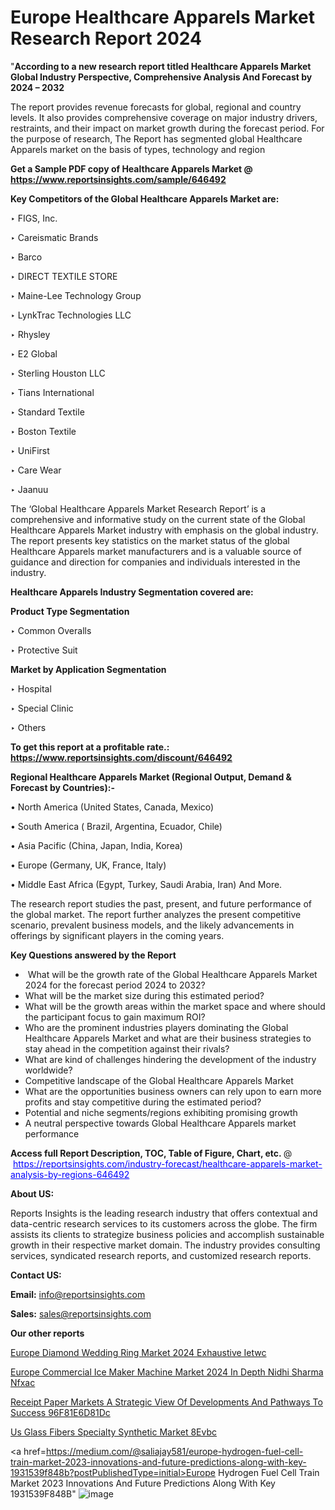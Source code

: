 # Europe Healthcare Apparels Market Research Report 2024

"<strong>According to a new research report titled Healthcare Apparels Market Global Industry Perspective, Comprehensive Analysis And Forecast by 2024 – 2032</strong>

The report provides revenue forecasts for global, regional and country levels. It also provides comprehensive coverage on major industry drivers, restraints, and their impact on market growth during the forecast period. For the purpose of research, The Report has segmented global Healthcare Apparels market on the basis of types, technology and region

<strong>Get a Sample PDF copy of Healthcare Apparels Market </strong><strong>@<a href=https://www.reportsinsights.com/sample/646492 style=color:#0000ff;> https://www.reportsinsights.com/sample/646492</a></strong></font>

<strong>Key Competitors of the Global Healthcare Apparels Market are:</strong>

‣ FIGS, Inc.

‣ Careismatic Brands

‣ Barco

‣ DIRECT TEXTILE STORE

‣ Maine-Lee Technology Group

‣ LynkTrac Technologies LLC

‣ Rhysley

‣ E2 Global

‣ Sterling Houston LLC

‣ Tians International

‣ Standard Textile

‣ Boston Textile

‣ UniFirst

‣ Care  Wear

‣ Jaanuu

The ‘Global Healthcare Apparels Market Research Report’ is a comprehensive and informative study on the current state of the Global Healthcare Apparels Market industry with emphasis on the global industry. The report presents key statistics on the market status of the global Healthcare Apparels market manufacturers and is a valuable source of guidance and direction for companies and individuals interested in the industry.

<strong>Healthcare Apparels Industry Segmentation covered are:</strong>

<strong>Product Type Segmentation</strong>

‣ Common Overalls

‣ Protective Suit

<strong>Market by Application Segmentation</strong>

‣ Hospital

‣ Special Clinic

‣ Others

<strong>To get this report at a profitable rate.: <a href=https://www.reportsinsights.com/discount/646492 style=color:#0000ff;>https://www.reportsinsights.com/discount/646492</a></strong></font>

<strong>Regional Healthcare Apparels Market (Regional Output, Demand &amp; Forecast by Countries):-</strong>

• North America (United States, Canada, Mexico)

• South America ( Brazil, Argentina, Ecuador, Chile)

• Asia Pacific (China, Japan, India, Korea)

• Europe (Germany, UK, France, Italy)

• Middle East Africa (Egypt, Turkey, Saudi Arabia, Iran) And More.

The research report studies the past, present, and future performance of the global market. The report further analyzes the present competitive scenario, prevalent business models, and the likely advancements in offerings by significant players in the coming years.

<strong>Key Questions answered by the Report</strong>
<ul>
  <li> What will be the growth rate of the Global Healthcare Apparels Market 2024 for the forecast period 2024 to 2032?</li>
  <li>What will be the market size during this estimated period?</li>
  <li>What will be the growth areas within the market space and where should the participant focus to gain maximum ROI?</li>
  <li>Who are the prominent industries players dominating the Global Healthcare Apparels Market and what are their business strategies to stay ahead in the competition against their rivals?</li>
  <li>What are kind of challenges hindering the development of the industry worldwide?</li>
  <li>Competitive landscape of the Global Healthcare Apparels Market</li>
  <li>What are the opportunities business owners can rely upon to earn more profits and stay competitive during the estimated period?</li>
  <li>Potential and niche segments/regions exhibiting promising growth</li>
  <li>A neutral perspective towards Global Healthcare Apparels market performance</li>
</ul>
<strong>Access full Report Description, TOC, Table of Figure, Chart, etc. </strong>@  <a href=https://reportsinsights.com/industry-forecast/healthcare-apparels-market-analysis-by-regions-646492 style=color:#0000ff;>https://reportsinsights.com/industry-forecast/healthcare-apparels-market-analysis-by-regions-646492</a></font>

<strong><strong>About US</strong>:</strong>

Reports Insights is the leading research industry that offers contextual and data-centric research services to its customers across the globe. The firm assists its clients to strategize business policies and accomplish sustainable growth in their respective market domain. The industry provides consulting services, syndicated research reports, and customized research reports.

<strong>Contact US:</strong>

<p class=""""><b>Email:</b> <a href=mailto:info@reportsinsights.com>info@reportsinsights.com</a></p>
<p class=""""><b>Sales:</b> <a href=mailto:sales@reportsinsights.com>sales@reportsinsights.com</a></p>

<strong>Our other reports</strong>

<a href=https://www.linkedin.com/pulse/europe-diamond-wedding-ring-market-2024-exhaustive-ietwc/>Europe Diamond Wedding Ring Market 2024 Exhaustive Ietwc</a>

<a href=https://www.linkedin.com/pulse/europe-commercial-ice-maker-machine-market-2024-in-depth-nidhi-sharma-nfxac/>Europe Commercial Ice Maker Machine Market 2024 In Depth Nidhi Sharma Nfxac</a>

<a href=https://medium.com/@aanandimane055/receipt-paper-markets-a-strategic-view-of-developments-and-pathways-to-success-96f81e6d81dc>Receipt Paper Markets A Strategic View Of Developments And Pathways To Success 96F81E6D81Dc</a>

<a href=https://www.linkedin.com/pulse/us-glass-fibers-specialty-synthetic-market-8evbc/>Us Glass Fibers Specialty Synthetic Market 8Evbc</a>

<a href=https://medium.com/@saliajay581/europe-hydrogen-fuel-cell-train-market-2023-innovations-and-future-predictions-along-with-key-1931539f848b?postPublishedType=initial>Europe Hydrogen Fuel Cell Train Market 2023 Innovations And Future Predictions Along With Key 1931539F848B</a>"
![image](https://github.com/Jaayaachit/RIMarket/assets/158452289/dae62be7-8fd8-42f8-85f6-f9d8acc297ae)
